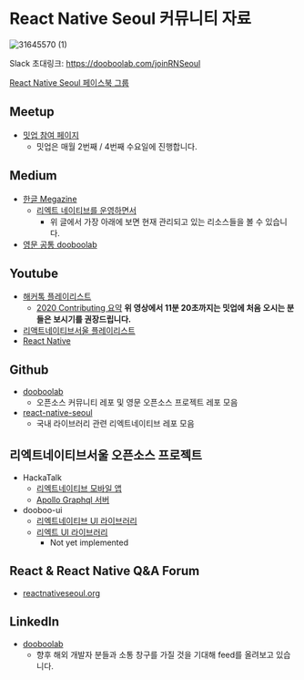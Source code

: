 # React Native Seoul 커뮤니티 자료
![31645570 (1)](https://user-images.githubusercontent.com/27461460/72684464-f9427e00-3b23-11ea-9430-64a14527c560.png)

Slack 초대링크: https://dooboolab.com/joinRNSeoul

[React Native Seoul 페이스북 그룹](https://www.facebook.com/groups/react-native-seoul)

## Meetup

- [밋업 참여 페이지](https://www.meetup.com/ko-KR/react-native-seoul/?_locale=ko-KR)
  * 밋업은 매월 2번째 / 4번째 수요일에 진행합니다.


## Medium

- [한글 Megazine](https://medium.com/react-native-seoul)
  * [리엑트 네이티브를 운영하면서](https://medium.com/dooboolab)
     - 위 글에서 가장 아래에 보면 현재 관리되고 있는 리소스들을 볼 수 있습니다.
- [영문 공통 dooboolab](https://medium.com/dooboolab)


## Youtube

- [해커톡 플레이리스트](https://www.youtube.com/playlist?list=PLMu8UG37vF6rXLLV3NfxnV4MLNAIhRvvI)
  * [2020 Contributing 요약](https://www.youtube.com/watch?v=ZBx57X9dnUo&list=PLMu8UG37vF6rXLLV3NfxnV4MLNAIhRvvI&index=8&t=443s)
     **위 영상에서 11분 20초까지는 밋업에 처음 오시는 분들은 보시기를 권장드립니다.**
- [리액트네이티브서울 플레이리스트](https://www.youtube.com/playlist?list=PLMu8UG37vF6oJLNhjsjoy_ApcJFZZwJOo)
- [React Native](https://www.youtube.com/playlist?list=PLMu8UG37vF6r34hZWGux1ornSszl4GBE2)


## Github

- [dooboolab](https://github.com/dooboolab)
  * 오픈소스 커뮤니티 레포 및 영문 오픈소스 프로젝트 레포 모음
- [react-native-seoul](https://github.com/react-native-seoul)
  * 국내 라이브러리 관련 리엑트네이티브 레포 모음


## 리엑트네이티브서울 오픈소스 프로젝트

- HackaTalk
  * [리엑트네이티브 모바일 앱](http://github.com/dooboolab/hackatalk-mobile)
  * [Apollo Graphql 서버](http://github.com/dooboolab/hackatalk-server)
- dooboo-ui
  * [리엑트네이티브 UI 라이브러리](https://github.com/dooboolab/dooboo-ui-native)
  * [리엑트 UI 라이브러리](https://github.com/dooboolab/dooboo-ui)
    - Not yet implemented


## React & React Native Q&A Forum

- [reactnativeseoul.org](http://reactnativeseoul.org)


## LinkedIn

- [dooboolab](https://www.linkedin.com/company/dooboolab)
  * 향후 해외 개발자 분들과 소통 창구를 가질 것을 기대해 feed를 올려보고 있습니다.



